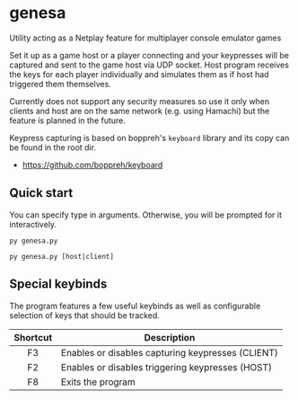 # genesa

Utility acting as a Netplay feature for multiplayer console emulator games

Set it up as a game host or a player connecting and your keypresses will be captured and sent
to the game host via UDP socket. Host program receives the keys for each player individually and
simulates them as if host had triggered them themselves.

Currently does not support any security measures so use it only when clients and host are on the
same network (e.g. using Hamachi) but the feature is planned in the future.

Keypress capturing is based on boppreh's `keyboard` library and its copy can be found in the root dir.
- https://github.com/boppreh/keyboard

## Quick start
You can specify type in arguments. Otherwise, you will be prompted for it interactively.
```console
py genesa.py

py genesa.py [host|client]
```

## Special keybinds
The program features a few useful keybinds as well as configurable selection of keys that should
be tracked.

| Shortcut | Description |
| :------: | ----------- |
| F3       | Enables or disables capturing keypresses (CLIENT) |
| F2       | Enables or disables triggering keypresses (HOST) |
| F8       | Exits the program |

